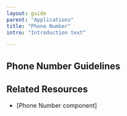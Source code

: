 ```yaml
---
layout: guide
parent: "Applications"
title: "Phone Number"
intro: "Introduction text"

---
```


## Phone Number Guidelines

## Related Resources

 * [Phone Number component]